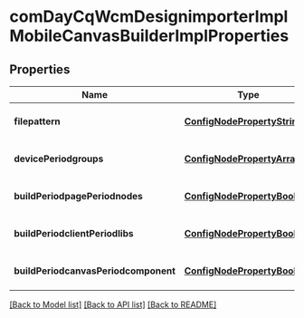 # comDayCqWcmDesignimporterImplMobileCanvasBuilderImplProperties

## Properties
Name | Type | Description | Notes
------------ | ------------- | ------------- | -------------
**filepattern** | [**ConfigNodePropertyString**](ConfigNodePropertyString.md) |  | [optional] [default to null]
**devicePeriodgroups** | [**ConfigNodePropertyArray**](ConfigNodePropertyArray.md) |  | [optional] [default to null]
**buildPeriodpagePeriodnodes** | [**ConfigNodePropertyBoolean**](ConfigNodePropertyBoolean.md) |  | [optional] [default to null]
**buildPeriodclientPeriodlibs** | [**ConfigNodePropertyBoolean**](ConfigNodePropertyBoolean.md) |  | [optional] [default to null]
**buildPeriodcanvasPeriodcomponent** | [**ConfigNodePropertyBoolean**](ConfigNodePropertyBoolean.md) |  | [optional] [default to null]

[[Back to Model list]](../README.md#documentation-for-models) [[Back to API list]](../README.md#documentation-for-api-endpoints) [[Back to README]](../README.md)


